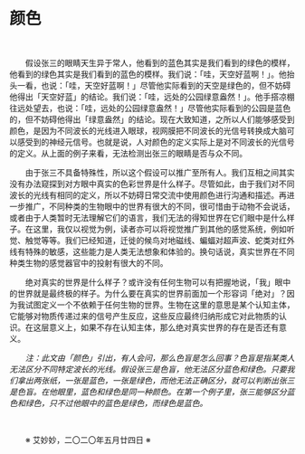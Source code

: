 # 颜色

&emsp;&emsp;

&emsp;&emsp;假设张三的眼睛天生异于常人，他看到的蓝色其实是我们看到的绿色的模样，他看到的绿色其实是我们看到的蓝色的模样。我们说：「哇，天空好蓝啊！」。他抬头一看，也说：「哇，天空好蓝啊！」尽管他实际看到的天空是绿色的，但不妨碍他得出「天空好蓝」的结论。我们说：「哇，远处的公园绿意盎然！」。他手搭凉棚往远处望去，也说：「哇，远处的公园绿意盎然！」尽管他实际看到的公园是蓝色的，但不妨碍他得出「绿意盎然」的结论。现在大致知道，之所以人们能够感受到颜色，是因为不同波长的光线进入眼球，视网膜把不同波长的光信号转换成大脑可以感受到的神经元信号。也就是说，人对颜色的定义实际上是对不同波长的光信号的定义。从上面的例子来看，无法检测出张三的眼睛是否与众不同。

&emsp;&emsp;由于张三不具备特殊性，所以这个假设可以推广至所有人。我们互相之间其实没有办法窥探到对方眼中真实的色彩世界是什么样子。尽管如此，由于我们对不同波长的光线有相同的定义，所以不妨碍日常交流中使用颜色进行沟通和描述。再进一步推广，不同种类的生物眼中的世界有很大的不同，很可惜由于动物不会说话，或者由于人类暂时无法理解它们的语言，我们无法的得知世界在它们眼中是什么样子。在这里，我仅以视觉为例，读者亦可以将视觉推广到其他的感觉系统，例如听觉、触觉等等。我们已经知道，迁徙的候鸟对地磁线、蝙蝠对超声波、蛇类对红外线有特殊的敏感，这些能力是人类无法想象和体验的。换句话说，真实世界在不同种类生物的感觉器官中的投射有很大的不同。

&emsp;&emsp;绝对真实的世界是什么样子？或许没有任何生物可以有把握地说，「我」眼中的世界就是最终极的样子。为什么要在真实的世界前面加一个形容词「绝对」？因为我试图定义一个不依赖于任何生物的世界。生物在这里的意思是某个认知主体，它能够对物质传递过来的信号产生反应，这些反应最终归纳形成它对此物质的认识。在这层意义上，如果不存在认知主体，那么绝对真实世界的存在是否还有意义。

&emsp;&emsp;*注：此文由「颜色」引出，有人会问，那么色盲是怎么回事？色盲是指某类人无法区分不同特定波长的光线。假设张三是色盲，他无法区分蓝色和绿色。只要我们拿出两张纸，一张是蓝色，一张是绿色，而他无法正确区分，就可以判断出张三是色盲。在他眼里，蓝色和绿色是同一种颜色。在第一个例子里，张三能够区分蓝色和绿色，只不过他眼中的蓝色是绿色，而绿色是蓝色。*

&emsp;&emsp;

&emsp;&emsp;※ 艾妙妙，二〇二〇年五月廿四日 ※